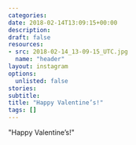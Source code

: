 ```yaml
---
categories:
date: 2018-02-14T13:09:15+00:00
description:
draft: false
resources:
- src: 2018-02-14_13-09-15_UTC.jpg
  name: "header"
layout: instagram
options:
  unlisted: false
stories:
subtitle:
title: "Happy Valentine’s!"
tags: []
---
```


"Happy Valentine’s!"
